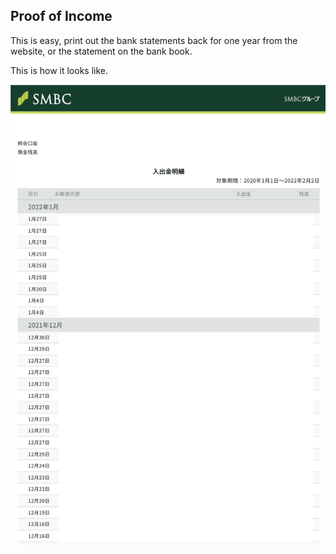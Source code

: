 ## Proof of Income
This is easy, print out the bank statements back for one year from the website, or the statement on the bank book.

This is how it looks like.

<img src="https://github.com/swarut/japanese_permanent_residence/blob/main/10-proof-of-income-%E9%A0%90%E8%B2%AF%E9%87%91%E9%80%9A%E5%B8%B3%E3%81%AE%E5%86%99%E3%81%97/proof_of_income_example.png?raw=true" width="550px" style="margin-left: auto; margin-right: auto; display: block;">
